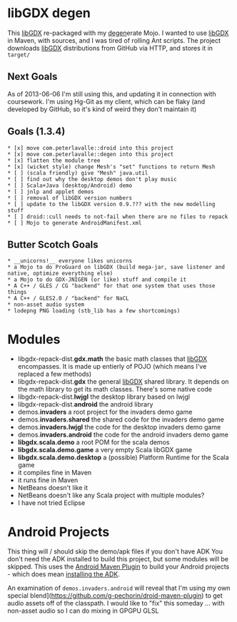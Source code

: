 

libGDX degen
============

This [libGDX](http://libgdx.badlogicgames.com/) re-packaged with my [degen](https://github.com/g-pechorin/degen)erate Mojo.
I wanted to use [libGDX](http://libgdx.badlogicgames.com/) in Maven, with sources, and I was tired of rolling Ant scripts.
The project downloads [libGDX](http://libgdx.badlogicgames.com/) distributions from GitHub via HTTP, and stores it in `target/`



Next Goals
----------
As of 2013-06-06 I'm still using this, and updating it in connection with coursework.
I'm using Hg-Git as my client, which can be flaky (and developed by GitHub, so it's kind of weird they don't maintain it)

Goals (1.3.4)
------------------
	* [x] move com.peterlavalle::droid into this project
	* [x] move com.peterlavalle::degen into this project
	* [x] flatten the module tree
	* [x] (wicket style) change Mesh's "set" functions to return Mesh
	* [ ] (scala friendly) give "Mesh" java.util
	* [ ] find out why the desktop demos don't play music
	* [ ] Scala+Java (desktop/Android) demo
	* [ ] jnlp and applet demos
	* [ ] removal of libGDX version numbers
	* [ ] update to the libGDX version 0.9.??? with the new modelling stuff
	* [ ] droid::cull needs to not-fail when there are no files to repack
	* [ ] Mojo to generate AndroidManifest.xml
 
Butter Scotch Goals
-------------------
	* __unicorns!__ everyone likes unicorns
	* a Mojo to do ProGuard on libGDX (build mega-jar, save listener and native, optimize everything else)
	* a Mojo to do GDX-JNIGEN (or like) stuff and compile it
	* A C++ / GLES / CG "backend" for that one system that uses those things
	* A C++ / GLES2.0 / "backend" for NaCL
	* non-asset audio system
	* lodepng PNG loading (stb_lib has a few shortcomings)



Modules
=======
 * libgdx-repack-dist.__gdx.math__ the basic math classes that [libGDX](http://libgdx.badlogicgames.com/) encompasses. It is made up entierly of POJO (which means I've replaced a few methods)
 * libgdx-repack-dist.__gdx__ the general [libGDX](http://libgdx.badlogicgames.com/) shared library. It depends on the math library to get its math classes. There's some native code
 * libgdx-repack-dist.__lwjgl__ the desktop library based on lwjgl
 * libgdx-repack-dist.__android__ the android library
 * demos.__invaders__ a root project for the invaders demo game
  * demos.__invaders.shared__ the shared code for the invaders demo game
  * demos.__invaders.lwjgl__ the code for the desktop invaders demo game
  * demos.__invaders.android__ the code for the android invaders demo game
 * __libgdx.scala.demo__ a root POM for the scala demos
  * __libgdx.scala.demo.game__ a very empty Scala libGDX game
  * __libgdx.scala.demo.desktop__ a (possible) Platform Runtime for the Scala game
   * it compiles fine in Maven
   * it runs fine in Maven
   * NetBeans doesn't like it
   * NetBeans doesn't like any Scala project with multiple modules?
   * I have not tried Eclipse

Android Projects
================
This thing will / should skip the demo/apk files if you don't have ADK
You don't need the ADK installed to build this project, but some modules will be skipped.
This uses the [Android Maven Plugin](http://code.google.com/p/maven-android-plugin/) to build your Android projects - which does mean [installing the ADK](http://code.google.com/p/maven-android-plugin/wiki/GettingStarted).

An examination of `demos.invaders.android` will reveal that I'm using my own special blend](https://github.com/g-pechorin/droid-maven-plugin) to get audio assets off of the classpath.
I would like to "fix" this someday ... with non-asset audio so I can do mixing in GPGPU GLSL
